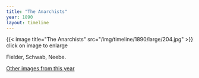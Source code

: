 ```yaml
---
title: "The Anarchists"
year: 1890
layout: timeline
---
```


{{< image title="The Anarchists" src="/img/timeline/1890/large/204.jpg" >}}
click on image to enlarge 

Fielder, Schwab, Neebe.  

[Other images from this year](/historical/timeline/1890)